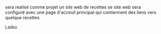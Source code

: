 sera realisé comme projet un site web de recettes 
se site web sera configuré avec une page d'acceuil principal qui contiennent des liens vers quelque recettes

 
Leiiko
